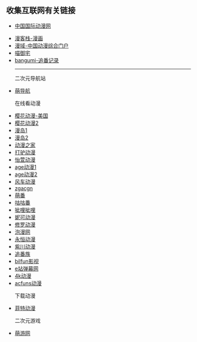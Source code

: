 ## 收集互联网有关链接
   + <a href="https://www.chncomic.com">中国国际动漫网</a></li>
    
        <li><a href="https://www.mkzhan.com/">漫客栈-漫画</a></li>
        <li><a href="https://www.comicyu.com/">漫域-中国动漫综合门户</a></li>
        <li><a href="https://www.mfuns.net/">喵御宅</a></li>
        <li><a href="https://bangumi.tv/">bangumi-追番记录</a></li>
        <hr>
        <p>二次元导航站</p>
        <li><a href="https://www.moe48.com/">萌导航</a></li>
        
        <p>在线看动漫</p>
        <li><a href="https://yinghua.us">樱花动漫-美国</a></li>
        <li><a href="https://yhdmapp.com/">樱花动漫2</a></li>
        <li><a href="https://www.mandaom.com/">漫岛1</a></li>
        <li><a href="www.mandaow.com">漫岛2</a></li>
        <li><a href="https://www.kandm.cc/">动漫之家</a></li>
        <li><a href="https://www.dqsj.top/">打驴动漫</a></li>
        <li><a href="http://yxdm.in/">怡萱动漫</a></li>
        <li><a href="https://agedm1.com/">age动漫1</a></li>
        <li><a href="yhdm01.com">age动漫2</a></li>
        <li><a href="https://www.fengchedonman.com/label/new.html">风车动漫</a></li>
        <li><a href="https://zgacgn.com/">zgacgn</a></li>
        <li><a href="https://www.mfan.tv/">萌番</a></li>
        <li><a href="https://www.gugufan.com/">咕咕番</a></li>
        <li><a href="https://www.cilicili.cc/">呲哩呲哩</a></li>
        <li><a href="http://www.nico-tv.me/">妮可动漫</a></li>
        <li><a href="https://www.xiuluodm.com/">修罗动漫</a></li>
        <li><a href="https://www.paoman.cc/">泡漫网</a></li>
        <li><a href="https://www.yonghengdm.com/">永恒动漫</a></li>
        <li><a href="https://www.zichuandm.com/">紫川动漫</a></li>
        <li><a href="https://www.zhuifanzu1.com/">追番族</a></li>
        <li><a href="https://bilfun.cc/">bilfun影视</a></li>
        <li><a href="https://www.ezdmw.site/">e站弹幕网</a></li>
        <li><a href="https://www.agekkkk.com/">4k动漫</a></li>
        <li><a href="https://www.acfuns.net/">acfuns动漫</a></li>

        <p>下载动漫</p>
        <li><a href="https://fitacg.com/">菲特动漫</a></li>

        <p>二次元游戏</p>
        <li><a href="https://moeyoyo.zhaimoe.com/">萌游网</a></li>
